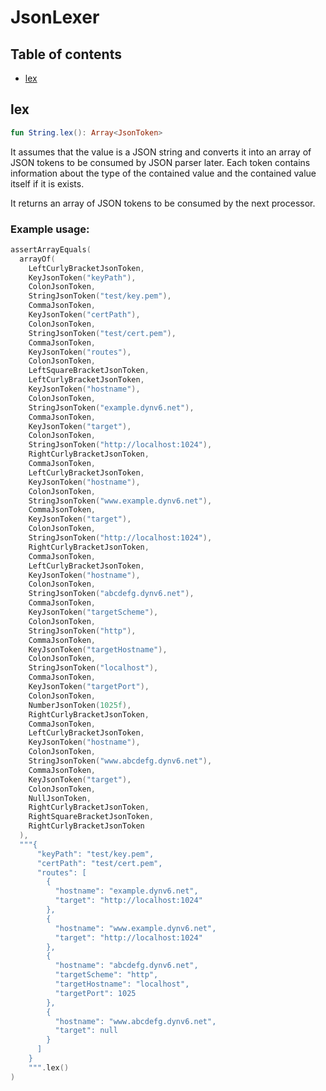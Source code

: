 # JsonLexer

## Table of contents
- [lex](https://github.com/ii887522/oxy/tree/master/docs/any/JsonLexer.md#lex)

## **lex**
```kotlin
fun String.lex(): Array<JsonToken>
```
It assumes that the value is a JSON string and converts it into an array of JSON tokens to be consumed by JSON parser later. Each token contains information about the type of the contained value and the contained value itself if it is exists.

It returns an array of JSON tokens to be consumed by the next processor.

### **Example usage:**
```kotlin
assertArrayEquals(
  arrayOf(
    LeftCurlyBracketJsonToken,
    KeyJsonToken("keyPath"),
    ColonJsonToken,
    StringJsonToken("test/key.pem"),
    CommaJsonToken,
    KeyJsonToken("certPath"),
    ColonJsonToken,
    StringJsonToken("test/cert.pem"),
    CommaJsonToken,
    KeyJsonToken("routes"),
    ColonJsonToken,
    LeftSquareBracketJsonToken,
    LeftCurlyBracketJsonToken,
    KeyJsonToken("hostname"),
    ColonJsonToken,
    StringJsonToken("example.dynv6.net"),
    CommaJsonToken,
    KeyJsonToken("target"),
    ColonJsonToken,
    StringJsonToken("http://localhost:1024"),
    RightCurlyBracketJsonToken,
    CommaJsonToken,
    LeftCurlyBracketJsonToken,
    KeyJsonToken("hostname"),
    ColonJsonToken,
    StringJsonToken("www.example.dynv6.net"),
    CommaJsonToken,
    KeyJsonToken("target"),
    ColonJsonToken,
    StringJsonToken("http://localhost:1024"),
    RightCurlyBracketJsonToken,
    CommaJsonToken,
    LeftCurlyBracketJsonToken,
    KeyJsonToken("hostname"),
    ColonJsonToken,
    StringJsonToken("abcdefg.dynv6.net"),
    CommaJsonToken,
    KeyJsonToken("targetScheme"),
    ColonJsonToken,
    StringJsonToken("http"),
    CommaJsonToken,
    KeyJsonToken("targetHostname"),
    ColonJsonToken,
    StringJsonToken("localhost"),
    CommaJsonToken,
    KeyJsonToken("targetPort"),
    ColonJsonToken,
    NumberJsonToken(1025f),
    RightCurlyBracketJsonToken,
    CommaJsonToken,
    LeftCurlyBracketJsonToken,
    KeyJsonToken("hostname"),
    ColonJsonToken,
    StringJsonToken("www.abcdefg.dynv6.net"),
    CommaJsonToken,
    KeyJsonToken("target"),
    ColonJsonToken,
    NullJsonToken,
    RightCurlyBracketJsonToken,
    RightSquareBracketJsonToken,
    RightCurlyBracketJsonToken
  ),
  """{
      "keyPath": "test/key.pem",
      "certPath": "test/cert.pem",
      "routes": [
        {
          "hostname": "example.dynv6.net",
          "target": "http://localhost:1024"
        },
        {
          "hostname": "www.example.dynv6.net",
          "target": "http://localhost:1024"
        },
        {
          "hostname": "abcdefg.dynv6.net",
          "targetScheme": "http",
          "targetHostname": "localhost",
          "targetPort": 1025
        },
        {
          "hostname": "www.abcdefg.dynv6.net",
          "target": null
        }
      ]
    }
    """.lex()
)
```
<br />
